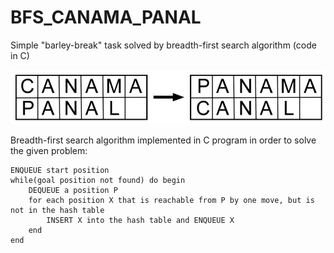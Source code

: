 # BFS_CANAMA_PANAL
Simple "barley-break" task solved by breadth-first search algorithm (code in C)

![Alt text](PC_pzl.png?raw=true "Figure 1. Panama -> Canal barley-break")

Breadth-first search algorithm implemented in C program in order to solve the given problem:

```
ENQUEUE start position
while(goal position not found) do begin
    DEQUEUE a position P
    for each position X that is reachable from P by one move, but is not in the hash table
        INSERT X into the hash table and ENQUEUE X
    end
end
```
